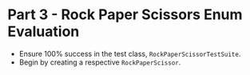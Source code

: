 # Part 3 - Rock Paper Scissors Enum Evaluation
* Ensure 100% success in the test class, `RockPaperScissorTestSuite`.
* Begin by creating a respective `RockPaperScissor`.